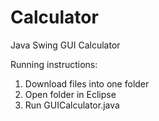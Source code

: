 # Calculator
Java Swing GUI Calculator

Running instructions:
1. Download files into one folder
2. Open folder in Eclipse
3. Run GUICalculator.java

